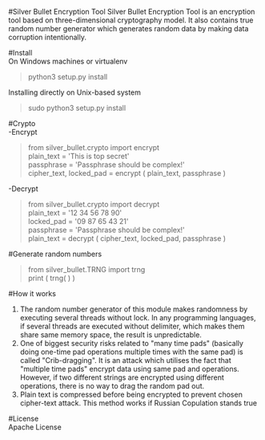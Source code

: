﻿#Silver Bullet Encryption Tool
Silver Bullet Encryption Tool is an encryption tool based on three-dimensional cryptography model. It also contains true random number generator which generates random data by making data corruption intentionally.

#Install  
On Windows machines or virtualenv
>python3 setup.py install      

Installing directly on Unix-based system
>sudo python3 setup.py install  


#Crypto    
-Encrypt    
>from silver_bullet.crypto import encrypt    
>plain_text = 'This is top secret'  
>passphrase = 'Passphrase should be complex!'  
>cipher_text, locked_pad = encrypt ( plain_text,  passphrase )   

-Decrypt  
>from  silver_bullet.crypto  import  decrypt  
>plain_text = '12 34 56 78 90'  
>locked_pad = '09 87 65 43 21'   
>passphrase = 'Passphrase should be complex!'  
>plain_text = decrypt ( cipher_text, locked_pad,  passphrase )  


#Generate random numbers    
>from silver_bullet.TRNG import trng    
>print ( trng( ) )   


#How it works    
1. The random number generator of this module makes randomness by executing several threads without lock. In any programming languages, if several threads are executed without delimiter, which makes them share same memory space, the result is unpredictable.    
2. One of biggest security risks related to "many time pads" (basically doing one-time pad operations multiple times with the same pad) is called "Crib-dragging". It is an attack which utilises the fact that "multiple time pads" encrypt data using same pad and operations. However, if two different strings are encrypted using different operations, there is no way to drag the random pad out.    
3. Plain text is compressed before being encrypted to prevent chosen cipher-text attack. This method works if Russian Copulation stands true    


#License    
Apache License    
